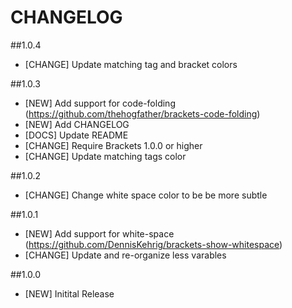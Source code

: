 CHANGELOG
=========

##1.0.4
- [CHANGE] Update matching tag and bracket colors

##1.0.3
- [NEW] Add support for code-folding (https://github.com/thehogfather/brackets-code-folding)
- [NEW] Add CHANGELOG
- [DOCS] Update README
- [CHANGE] Require Brackets 1.0.0 or higher
- [CHANGE] Update matching tags color

##1.0.2
- [CHANGE] Change white space color to be be more subtle

##1.0.1
- [NEW] Add support for white-space (https://github.com/DennisKehrig/brackets-show-whitespace)
- [CHANGE] Update and re-organize less varables

##1.0.0
- [NEW] Initital Release